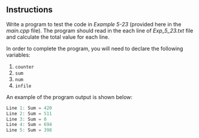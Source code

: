 ## Instructions
Write a program to test the code in *Example 5-23* (provided here in the *main.cpp* file). The program should read in the each line of *Exp_5_23.txt* file and calculate the total value for each line. 

In order to complete the program, you will need to declare the following variables: 
1. `counter`
2. `sum`
3. `num`
4. `infile`

An example of the program output is shown below:
```c++
Line 1: Sum = 420
Line 2: Sum = 511
Line 3: Sum = 0
Line 4: Sum = 694
Line 5: Sum = 398
```


